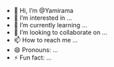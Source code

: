 - 👋 Hi, I’m @Yamirama
- 👀 I’m interested in ...
- 🌱 I’m currently learning ...
- 💞️ I’m looking to collaborate on ...
- 📫 How to reach me ...
- 😄 Pronouns: ...
- ⚡ Fun fact: ...

<!---
Yamirama/Yamirama is a ✨ special ✨ repository because its `README.md` (this file) appears on your GitHub profile.
You can click the Preview link to take a look at your changes.
--->
